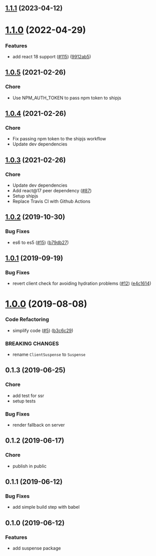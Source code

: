 ## [1.1.1](https://github.com/uploadcare/client-suspense/compare/v1.1.0...v1.1.1) (2023-04-12)



# [1.1.0](https://github.com/uploadcare/client-suspense/compare/v1.0.5...v1.1.0) (2022-04-29)


### Features

* add react 18 support ([#115](https://github.com/uploadcare/client-suspense/issues/115)) ([9912ab5](https://github.com/uploadcare/client-suspense/commit/9912ab51f8089789ecbe411adb5efd6b38c41137))



## [1.0.5](https://github.com/uploadcare/client-suspense/compare/v1.0.4...v1.0.5) (2021-02-26)

### Chore
* Use NPM_AUTH_TOKEN to pass npm token to shipjs

## [1.0.4](https://github.com/uploadcare/client-suspense/compare/v1.0.3...v1.0.4) (2021-02-26)

### Chore
* Fix passing npm token to the shipjs workflow
* Update dev dependencies

## [1.0.3](https://github.com/uploadcare/client-suspense/compare/1.0.2...1.0.3) (2021-02-26)

### Chore
* Update dev dependencies
* Add react@17 peer dependency ([#87](https://github.com/uploadcare/client-suspense/pull/87))
* Setup shipjs
* Replace Travis CI with Github Actions

## [1.0.2](https://github.com/uploadcare/client-suspense/compare/1.0.1...1.0.2) (2019-10-30)


### Bug Fixes

* es6 to es5 ([#15](https://github.com/uploadcare/client-suspense/issues/15)) ([b79db27](https://github.com/uploadcare/client-suspense/commit/b79db2764c80bffe0d730ab06a09ef16ec46e093))

## [1.0.1](https://github.com/uploadcare/client-suspense/compare/1.0.0...1.0.1) (2019-09-19)


### Bug Fixes

* revert client check for avoiding hydration problems ([#12](https://github.com/uploadcare/client-suspense/issues/12)) ([e4c1614](https://github.com/uploadcare/client-suspense/commit/e4c1614))

# [1.0.0](https://github.com/uploadcare/client-suspense/compare/1.1.3...1.0.0) (2019-08-08)


### Code Refactoring

* simplify code ([#5](https://github.com/uploadcare/client-suspense/issues/5)) ([b3c6c29](https://github.com/uploadcare/client-suspense/commit/b3c6c29))


### BREAKING CHANGES

* rename `ClientSuspense` to `Suspense`

## 0.1.3 (2019-06-25)

### Chore
* add test for ssr
* setup tests

### Bug Fixes
* render fallback on server

## 0.1.2 (2019-06-17)

### Chore
* publish in public

## 0.1.1 (2019-06-12)

### Bug Fixes
* add simple build step with babel

## 0.1.0 (2019-06-12)

### Features
* add suspense package
